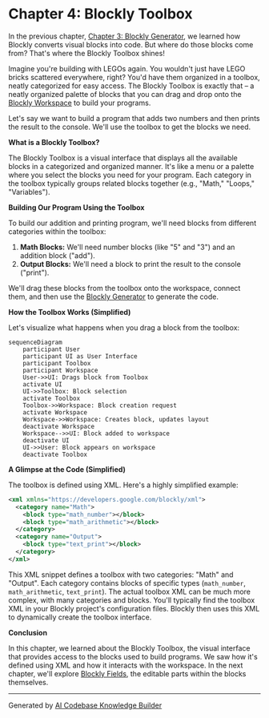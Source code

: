 # Chapter 4: Blockly Toolbox

In the previous chapter, [Chapter 3: Blockly Generator](03_Blockly_Generator.md), we learned how Blockly converts visual blocks into code.  But where do those blocks come from?  That's where the Blockly Toolbox shines!

Imagine you're building with LEGOs again. You wouldn't just have LEGO bricks scattered everywhere, right? You'd have them organized in a toolbox, neatly categorized for easy access. The Blockly Toolbox is exactly that – a neatly organized palette of blocks that you can drag and drop onto the [Blockly Workspace](01_Blockly_Workspace.md) to build your programs.

Let's say we want to build a program that adds two numbers and then prints the result to the console.  We'll use the toolbox to get the blocks we need.

**What is a Blockly Toolbox?**

The Blockly Toolbox is a visual interface that displays all the available blocks in a categorized and organized manner.  It's like a menu or a palette where you select the blocks you need for your program.  Each category in the toolbox typically groups related blocks together (e.g., "Math," "Loops," "Variables").

**Building Our Program Using the Toolbox**

To build our addition and printing program, we'll need blocks from different categories within the toolbox:

1. **Math Blocks:**  We'll need number blocks (like "5" and "3") and an addition block ("add").
2. **Output Blocks:** We'll need a block to print the result to the console ("print").

We'll drag these blocks from the toolbox onto the workspace, connect them, and then use the [Blockly Generator](03_Blockly_Generator.md) to generate the code.

**How the Toolbox Works (Simplified)**

Let's visualize what happens when you drag a block from the toolbox:

```mermaid
sequenceDiagram
    participant User
    participant UI as User Interface
    participant Toolbox
    participant Workspace
    User->>UI: Drags block from Toolbox
    activate UI
    UI->>Toolbox: Block selection
    activate Toolbox
    Toolbox->>Workspace: Block creation request
    activate Workspace
    Workspace->>Workspace: Creates block, updates layout
    deactivate Workspace
    Workspace-->>UI: Block added to workspace
    deactivate UI
    UI->>User: Block appears on workspace
    deactivate Toolbox
```

**A Glimpse at the Code (Simplified)**

The toolbox is defined using XML.  Here's a highly simplified example:

```xml
<xml xmlns="https://developers.google.com/blockly/xml">
  <category name="Math">
    <block type="math_number"></block>
    <block type="math_arithmetic"></block>
  </category>
  <category name="Output">
    <block type="text_print"></block>
  </category>
</xml>
```

This XML snippet defines a toolbox with two categories: "Math" and "Output".  Each category contains blocks of specific types (`math_number`, `math_arithmetic`, `text_print`).  The actual toolbox XML can be much more complex, with many categories and blocks.  You'll typically find the toolbox XML in your Blockly project's configuration files.  Blockly then uses this XML to dynamically create the toolbox interface.

**Conclusion**

In this chapter, we learned about the Blockly Toolbox, the visual interface that provides access to the blocks used to build programs. We saw how it's defined using XML and how it interacts with the workspace. In the next chapter, we'll explore [Blockly Fields](05_Blockly_Field.md), the editable parts within the blocks themselves.


---

Generated by [AI Codebase Knowledge Builder](https://github.com/The-Pocket/Tutorial-Codebase-Knowledge)
